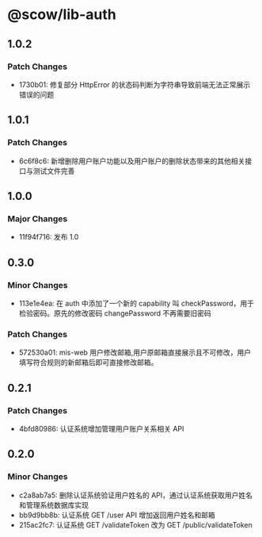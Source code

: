 # @scow/lib-auth

## 1.0.2

### Patch Changes

- 1730b01: 修复部分 HttpError 的状态码判断为字符串导致前端无法正常展示错误的问题

## 1.0.1

### Patch Changes

- 6c6f8c6: 新增删除用户账户功能以及用户账户的删除状态带来的其他相关接口与测试文件完善

## 1.0.0

### Major Changes

- 11f94f716: 发布 1.0

## 0.3.0

### Minor Changes

- 113e1e4ea: 在 auth 中添加了一个新的 capability 叫 checkPassword，用于检验密码。原先的修改密码 changePassword 不再需要旧密码

### Patch Changes

- 572530a01: mis-web 用户修改邮箱,用户原邮箱直接展示且不可修改，用户填写符合规则的新邮箱后即可直接修改邮箱。

## 0.2.1

### Patch Changes

- 4bfd80986: 认证系统增加管理用户账户关系相关 API

## 0.2.0

### Minor Changes

- c2a8ab7a5: 删除认证系统验证用户姓名的 API，通过认证系统获取用户姓名和管理系统数据库实现
- bb9d9bb8b: 认证系统 GET /user API 增加返回用户姓名和邮箱
- 215ac2fc7: 认证系统 GET /validateToken 改为 GET /public/validateToken
